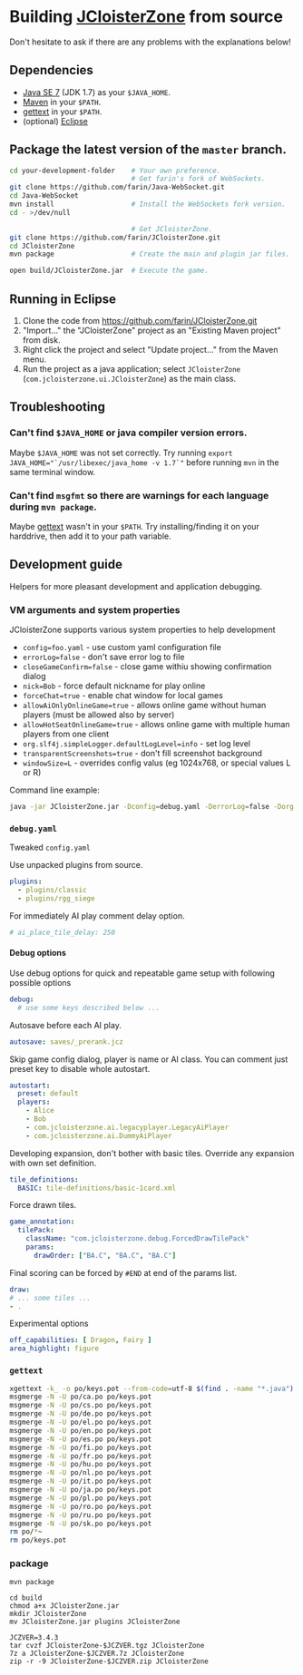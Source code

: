 # Building [JCloisterZone](http://jcloisterzone.com/) from source


Don't hesitate to ask if there are any problems with the explanations below!



## Dependencies

- [Java SE 7](http://www.oracle.com/technetwork/java/javase/downloads/) (JDK 1.7) as your `$JAVA_HOME`.
- [Maven](https://maven.apache.org/) in your `$PATH`.
- [gettext](https://www.gnu.org/software/gettext/) in your `$PATH`.
- (optional) [Eclipse](https://eclipse.org/)



## Package the latest version of the `master` branch.


```bash
cd your-development-folder    # Your own preference.
                              # Get farin's fork of WebSockets.
git clone https://github.com/farin/Java-WebSocket.git
cd Java-WebSocket
mvn install                   # Install the WebSockets fork version.
cd - >/dev/null

                              # Get JCloisterZone.
git clone https://github.com/farin/JCloisterZone.git
cd JCloisterZone
mvn package                   # Create the main and plugin jar files.

open build/JCloisterZone.jar  # Execute the game.
```


## Running in Eclipse

1. Clone the code from https://github.com/farin/JCloisterZone.git
1. "Import..." the "JCloisterZone" project as an "Existing Maven project" from disk.
1. Right click the project and select "Update project..." from the Maven menu.
1. Run the project as a java application; select `JCloisterZone` (`com.jcloisterzone.ui.JCloisterZone`) as the main class.


## Troubleshooting


### Can't find `$JAVA_HOME` or java compiler version errors.

Maybe `$JAVA_HOME` was not set correctly. Try running ``export JAVA_HOME="`/usr/libexec/java_home -v 1.7`"`` before running `mvn` in the same terminal window.


### Can't find `msgfmt` so there are warnings for each language during `mvn package`.

Maybe [gettext](https://www.gnu.org/software/gettext/) wasn't in your `$PATH`. Try installing/finding it on your harddrive, then add it to your path variable.



## Development guide

Helpers for more pleasant development and application debugging.

### VM arguments and system properties

JCloisterZone supports various system properties to help development

* `config=foo.yaml` - use custom yaml configuration file
* `errorLog=false` - don't save error log to file
* `closeGameConfirm=false` - close game withiu showing confirmation dialog
* `nick=Bob` - force default nickname for play online
* `forceChat=true` - enable chat window for local games
* `allowAiOnlyOnlineGame=true` - allows online game without human players (must be allowed also by server)
* `allowHotSeatOnlineGame=true` - allows online game with multiple human players from one client
* `org.slf4j.simpleLogger.defaultLogLevel=info` - set log level
* `transparentScreenshots=true` - don't fill screenshot background
* `windowSize=L` - overrides config valus (eg 1024x768, or special values L or R)

Command line example:

```bash
java -jar JCloisterZone.jar -Dconfig=debug.yaml -DerrorLog=false -Dorg.slf4j.simpleLogger.defaultLogLevel=info -DforceChat=true -DcloseGameConfirm=false -ea
```

### `debug.yaml`

Tweaked `config.yaml`

Use unpacked plugins from source.

```yaml
plugins:
  - plugins/classic
  - plugins/rgg_siege
```

For immediately AI play comment delay option.

```yaml
# ai_place_tile_delay: 250
```

#### Debug options

Use debug options for quick and repeatable game setup with following possible options

```yaml
debug:
  # use some keys described below ...
```

Autosave before each AI play.

```yaml
autosave: saves/_prerank.jcz
```

Skip game config dialog, player is name or AI class.
You can comment just preset key to disable whole autostart.

```yaml
autostart:
  preset: default
  players:
    - Alice
    - Bob
    - com.jcloisterzone.ai.legacyplayer.LegacyAiPlayer
    - com.jcloisterzone.ai.DummyAiPlayer
```

Developing expansion, don't bother with basic tiles. Override any expansion with own set definition.

```yaml
tile_definitions:
  BASIC: tile-definitions/basic-1card.xml
```

Force drawn tiles.

```yaml
game_annotation:
  tilePack:
    className: "com.jcloisterzone.debug.ForcedDrawTilePack"
    params:
      drawOrder: ["BA.C", "BA.C", "BA.C"]
```

Final scoring can be forced by `#END` at end of the params list.

```yaml
draw:
# ... some tiles ...
- .
```

Experimental options

```yaml
off_capabilities: [ Dragon, Fairy ]
area_highlight: figure
```

### `gettext`

```bash
xgettext -k_ -o po/keys.pot --from-code=utf-8 $(find . -name "*.java")
msgmerge -N -U po/ca.po po/keys.pot
msgmerge -N -U po/cs.po po/keys.pot
msgmerge -N -U po/de.po po/keys.pot
msgmerge -N -U po/el.po po/keys.pot
msgmerge -N -U po/en.po po/keys.pot
msgmerge -N -U po/es.po po/keys.pot
msgmerge -N -U po/fi.po po/keys.pot
msgmerge -N -U po/fr.po po/keys.pot
msgmerge -N -U po/hu.po po/keys.pot
msgmerge -N -U po/nl.po po/keys.pot
msgmerge -N -U po/it.po po/keys.pot
msgmerge -N -U po/ja.po po/keys.pot
msgmerge -N -U po/pl.po po/keys.pot
msgmerge -N -U po/ro.po po/keys.pot
msgmerge -N -U po/ru.po po/keys.pot
msgmerge -N -U po/sk.po po/keys.pot
rm po/*~
rm po/keys.pot
```

### package

```
mvn package

cd build
chmod a+x JCloisterZone.jar
mkdir JCloisterZone
mv JCloisterZone.jar plugins JCloisterZone

JCZVER=3.4.3
tar cvzf JCloisterZone-$JCZVER.tgz JCloisterZone
7z a JCloisterZone-$JCZVER.7z JCloisterZone
zip -r -9 JCloisterZone-$JCZVER.zip JCloisterZone
```

